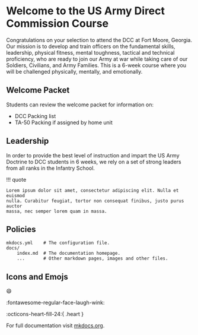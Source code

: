 # Welcome to the US Army Direct Commission Course
Congratulations on your selection to attend the DCC at Fort Moore, Georgia. Our
mission is to develop and train officers on the fundamental skills, leadership, physical
fitness, mental toughness, tactical and technical proficiency, who are ready to join our Army
at war while taking care of our Soldiers, Civilians, and Army Families. This is a 6-week
course where you will be challenged physically, mentally, and emotionally.

## Welcome Packet
Students can review the welcome packet for information on:

- DCC Packing list
- TA-50 Packing if assigned by home unit

## Leadership

In order to provide the best level of instruction and impart the US Army Doctrine to DCC students in 6 weeks, we rely on 
a set of strong leaders from all ranks in the Infantry School.

!!! quote

    Lorem ipsum dolor sit amet, consectetur adipiscing elit. Nulla et euismod
    nulla. Curabitur feugiat, tortor non consequat finibus, justo purus auctor
    massa, nec semper lorem quam in massa.


## Policies

    mkdocs.yml    # The configuration file.
    docs/
        index.md  # The documentation homepage.
        ...       # Other markdown pages, images and other files.

## Icons and Emojs

:smile: 

:fontawesome-regular-face-laugh-wink:

:octicons-heart-fill-24:{ .heart }


For full documentation visit [mkdocs.org](https://www.mkdocs.org).